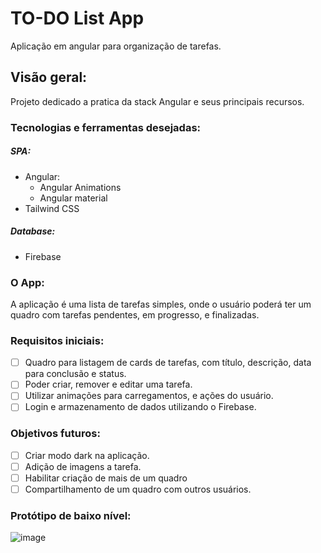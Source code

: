 # TO-DO List App

Aplicação em angular para organização de tarefas.

## Visão geral:

Projeto dedicado a pratica da stack Angular e seus principais recursos.

### Tecnologias e ferramentas desejadas:

##### SPA:
 - Angular:
   - Angular Animations 
   - Angular material
 - Tailwind CSS

##### Database:
 - Firebase


### O App:

A aplicação é uma lista de tarefas simples, onde o usuário poderá ter um quadro com tarefas pendentes, em progresso, e finalizadas. 

### Requisitos iniciais:

 - [ ] Quadro para listagem de cards de tarefas, com título, descrição, data para conclusão e status.
 - [ ] Poder criar, remover e editar uma tarefa.
 - [ ] Utilizar animações para carregamentos, e ações do usuário.
 - [ ] Login e armazenamento de dados utilizando o Firebase.

### Objetivos futuros:

- [ ] Criar modo dark na aplicação.
- [ ] Adição de imagens a tarefa.
- [ ] Habilitar criação de mais de um quadro
- [ ] Compartilhamento de um quadro com outros usuários.

### Protótipo de baixo nível:

![image](https://user-images.githubusercontent.com/68572594/166394788-497c7302-12c1-494d-a1cc-8ecbb924cec9.png)

